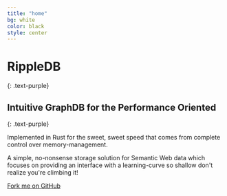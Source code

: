 ```yaml
---
title: "home"
bg: white
color: black
style: center
---
```


# RippleDB
{: .text-purple}

<span class="fa-stack subtlecircle" style="font-size:100px; background:rgba(255,166,0,0.1)">
  <i class="fa fa-circle fa-stack-2x text-white"></i>
  <i class="fa fa-bicycle fa-stack-1x text-orange"></i>
</span>

## Intuitive GraphDB for the Performance Oriented
{: .text-purple}


Implemented in Rust for the sweet, sweet speed that comes from complete control over memory-management.

A simple, no-nonsense storage solution for Semantic Web data which focuses on providing an interface with a learning-curve so shallow don't realize you're climbing it!

<span id="forkongithub">
  <a href="{{ site.source_link }}" class="bg-blue">
    Fork me on GitHub
  </a>
</span>
